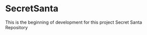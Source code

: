 SecretSanta
===========
This is the beginning of development for this project
Secret Santa Repository
